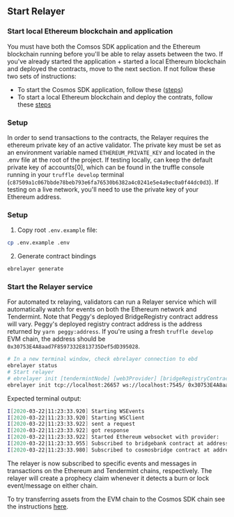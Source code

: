 ## Start Relayer

### Start local Ethereum blockchain and application

You must have both the Comsos SDK application and the Ethereum blockchain running before you'll be able to relay assets between the two. If you've already started the application + started a local Ethereum blockchain and deployed the contracts, move to the next section. If not follow these two sets of instructions:

- To start the Cosmos SDK application, follow these ([steps](./setup-bridge-chain.md))
- To start a local Ethereum blockchain and deploy the contrats, follow these [steps](./setup-eth-local.md)

### Setup

In order to send transactions to the contracts, the Relayer requires the ethereum private key of an active validator. The private key must be set as an environment variable named `ETHEREUM_PRIVATE_KEY` and located in the .env file at the root of the project. If testing locally, can keep the default private key of accounts[0], which can be found in the truffle console running in your `truffle develop` terminal (`c87509a1c067bbde78beb793e6fa76530b6382a4c0241e5e4a9ec0a0f44dc0d3`). If testing on a live network, you'll need to use the private key of your Ethereum address.

### Setup

1. Copy root `.env.example` file:

```bash
cp .env.example .env
```

2. Generate contract bindings

```bash
ebrelayer generate
```

### Start the Relayer service

For automated tx relaying, validators can run a Relayer service which will automatically watch for events on both the Ethereum network and Tendermint. Note that Peggy's deployed BridgeRegistry contract address will vary. Peggy's deployed registry contract address is the address returned by `yarn peggy:address`. If you're using a fresh `truffle develop` EVM chain, the address should be `0x30753E4A8aad7F8597332E813735Def5dD395028`.

```bash
# In a new terminal window, check ebrelayer connection to ebd
ebrelayer status
# Start relayer
# ebrelayer init [tendermintNode] [web3Provider] [bridgeRegistryContractAddress] [validatorMoniker] [flags]
ebrelayer init tcp://localhost:26657 ws://localhost:7545/ 0x30753E4A8aad7F8597332E813735Def5dD395028 validator --chain-id=peggy
```

Expected terminal output:

```bash
I[2020-03-22|11:23:33.920] Starting WSEvents                            impl=WSEvents
I[2020-03-22|11:23:33.920] Starting WSClient                            impl="WSClient{localhost:26657 (/websocket)}"
I[2020-03-22|11:23:33.922] sent a request                               req="RPCRequest{0 subscribe/7B227175657279223A22746D2E6576656E74203D2027547827227D}"
I[2020-03-22|11:23:33.922] got response                                 id=0 result=7B7D
I[2020-03-22|11:23:33.922] Started Ethereum websocket with provider:    ws://localhost:7545/=(MISSING)
I[2020-03-22|11:23:33.955] Subscribed to bridgebank contract at address: 0x2C2B9C9a4a25e24B174f26114e8926a9f2128FE4
I[2020-03-22|11:23:33.980] Subscribed to cosmosbridge contract at address: 0x8f0483125FCb9aaAEFA9209D8E9d7b9C8B9Fb90F
```

The relayer is now subscribed to specific events and messages in transactions on the Ethereum and Tendermint chains, respectively. The relayer will create a prophecy claim whenever it detects a burn or lock event/message on either chain.

To try transferring assets from the EVM chain to the Cosmos SDK chain see the instructions [here](./ethereum-to-cosmos.md).
